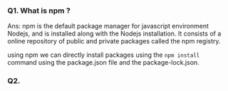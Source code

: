 ### Q1. What is npm ?

Ans: npm is the default package manager for javascript environment Nodejs, and is installed along with the Nodejs installation. 
It consists of a online repository of public and private packages called the npm registry. 

using npm we can directly install packages using the `npm install ` command using the package.json file and the package-lock.json.

### Q2. 